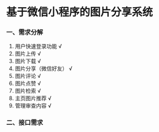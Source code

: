 # 基于微信小程序的图片分享系统

### 一、需求分解

1. 用户快速登录功能    √
2. 图片上传    √
3. 图片下载    √
4. 图片分享（微信好友）  √
5. 图片评论    √
6. 图片点赞    √
7. 图片检索    √
8. 主页图片推荐    √
9. 管理审查内容    √



### 二、接口需求

